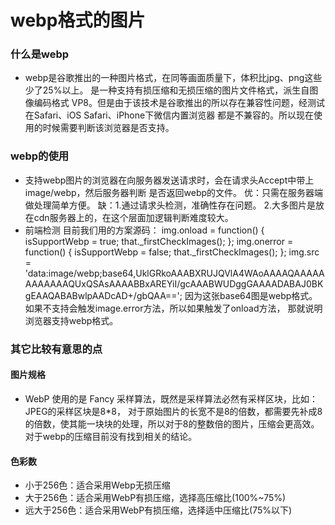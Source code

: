 # webp格式的图片
### 什么是webp
- webp是谷歌推出的一种图片格式，在同等画面质量下，体积比jpg、png这些少了25%以上。
是一种支持有损压缩和无损压缩的图片文件格式，派生自图像编码格式 VP8。但是由于该技术是谷歌推出的所以存在兼容性问题，经测试在Safari、iOS Safari、iPhone下微信内置浏览器
都是不兼容的。所以现在使用的时候需要判断该浏览器是否支持。
### webp的使用
- 支持webp图片的浏览器在向服务器发送请求时，会在请求头Accept中带上image/webp，然后服务器判断
是否返回webp的文件。
优：只需在服务器端做处理简单方便。
缺：1.通过请求头检测，准确性存在问题。
2.大多图片是放在cdn服务器上的，在这个层面加逻辑判断难度较大。
- 前端检测
目前我们用的方案源码：
img.onload = function() {
    isSupportWebp = true; 
    that._firstCheckImages();
};
img.onerror = function() {
    isSupportWebp = false;
    that._firstCheckImages();
};
img.src = 'data:image/webp;base64,UklGRkoAAABXRUJQVlA4WAoAAAAQAAAAAAAAAAAAQUxQSAsAAAABBxAREYiI/gcAAABWUDggGAAAADABAJ0BKgEAAQABABwlpAADcAD+/gbQAA==';
因为这张base64图是webp格式。如果不支持会触发image.error方法，所以如果触发了onload方法，
那就说明浏览器支持webp格式。
### 其它比较有意思的点
#### 图片规格
-  WebP 使用的是 Fancy 采样算法，既然是采样算法必然有采样区块，比如：JPEG的采样区块是8*8，
对于原始图片的长宽不是8的倍数，都需要先补成8的倍数，使其能一块块的处理，所以对于8的整数倍的图片，压缩会更高效。
对于webp的压缩目前没有找到相关的结论。
#### 色彩数       
- 小于256色：适合采用Webp无损压缩
- 大于256色：适合采用WebP有损压缩，选择高压缩比(100%~75%)
- 远大于256色：适合采用WebP有损压缩，选择适中压缩比(75%以下)